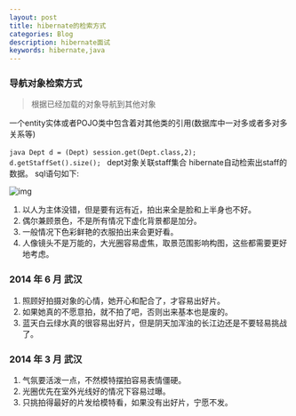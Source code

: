```yaml
---
layout: post
title: hibernate的检索方式
categories: Blog
description: hibernate面试
keywords: hibernate,java
---
```


### 导航对象检索方式

>根据已经加载的对象导航到其他对象

一个entity实体或者POJO类中包含着对其他类的引用(数据库中一对多或者多对多关系等)

``java
     Dept d = (Dept) session.get(Dept.class,2);
   　d.getStaffSet().size();
``
    dept对象关联staff集合 hibernate自动检索出staff的数据。  sql语句如下:

 ![img](/imgs/blog/javaEE/2018_03_08hibernateQuery.PNG)

1. 以人为主体没错，但是要有远有近，拍出来全是脸和上半身也不好。
2. 偶尔兼顾景色，不是所有情况下虚化背景都是加分。
3. 一般情况下色彩鲜艳的衣服拍出来会更好看。
4. 人像镜头不是万能的，大光圈容易虚焦，取景范围影响构图，这些都需要更好地考虑。

### 2014 年 6 月 武汉

1. 照顾好拍摄对象的心情，她开心和配合了，才容易出好片。
2. 如果她真的不愿意拍，就不拍了吧，否则出来基本也是废的。
3. 蓝天白云绿水真的很容易出好片，但是阴天加浑浊的长江边还是不要轻易挑战了。

### 2014 年 3 月 武汉

1. 气氛要活泼一点，不然模特摆拍容易表情僵硬。
2. 光圈优先在室外光线好的情况下容易过曝。
3. 只挑拍得最好的片发给模特看，如果没有出好片，宁愿不发。

